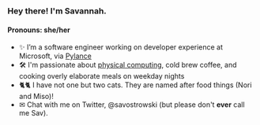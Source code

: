 ### Hey there! I'm Savannah.
#### Pronouns: she/her

- ✨ I’m a software engineer working on developer experience at Microsoft, via [Pylance](https://github.com/microsoft/pylance-release)
- 🛠 I'm passionate about [physical computing](https://www.physidig.com/), cold brew coffee, and cooking overly elaborate meals on weekday nights
- 🐈🐈 I have not one but two cats. They are named after food things (Nori and Miso)!
- ✉ Chat with me on Twitter, @savostrowski (but please don't **ever** call me Sav).
